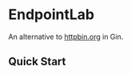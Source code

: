 # EndpointLab

An alternative to [httpbin.org](https://github.com/postmanlabs/httpbin) in Gin.

## Quick Start
